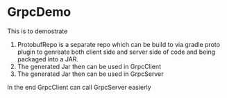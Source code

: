 # GrpcDemo
This is to demostrate 
1. ProtobufRepo is a separate repo
which can be build to via gradle proto plugin to genreate both client side and server side of code and being packaged into a JAR.
2. The generated Jar then can be used in GrpcClient 
3. The generated Jar then can be used in GrpcServer 

In the end GrpcClient can call GrpcServer easierly 
